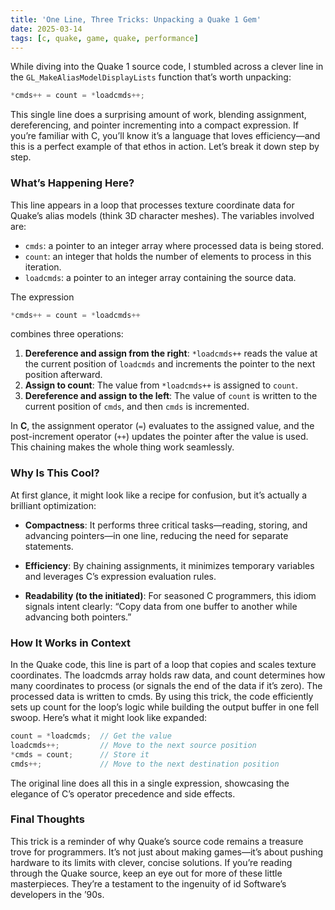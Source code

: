 ```yaml
---
title: 'One Line, Three Tricks: Unpacking a Quake 1 Gem'
date: 2025-03-14
tags: [c, quake, game, quake, performance]
---
```


While diving into the Quake 1 source code, I stumbled across a clever line in the `GL_MakeAliasModelDisplayLists` function that’s worth unpacking:

```c
*cmds++ = count = *loadcmds++;
```

This single line does a surprising amount of work, blending assignment, dereferencing, and pointer incrementing into a compact expression. If you’re familiar with C, you’ll know it’s a language that loves efficiency—and this is a perfect example of that ethos in action. Let’s break it down step by step.

### What’s Happening Here?

This line appears in a loop that processes texture coordinate data for Quake’s alias models (think 3D character meshes). The variables involved are:
 - `cmds`: a pointer to an integer array where processed data is being stored.
 - `count`: an integer that holds the number of elements to process in this iteration.
 - `loadcmds`: a pointer to an integer array containing the source data.

The expression 
```c
*cmds++ = count = *loadcmds++
```
combines three operations:

1. **Dereference and assign from the right**: `*loadcmds++` reads the value at the current position of `loadcmds` and increments the pointer to the next position afterward.
2. **Assign to count**: The value from `*loadcmds++` is assigned to `count`.
3. **Dereference and assign to the left**: The value of `count` is written to the current position of `cmds`, and then `cmds` is incremented.

In **C**, the assignment operator (`=`) evaluates to the assigned value, and the post-increment operator (`++`) updates the pointer after the value is used. This chaining makes the whole thing work seamlessly.


### Why Is This Cool?

At first glance, it might look like a recipe for confusion, but it’s actually a brilliant optimization:

- **Compactness**: It performs three critical tasks—reading, storing, and advancing pointers—in one line, reducing the need for separate statements.

- **Efficiency**: By chaining assignments, it minimizes temporary variables and leverages C’s expression evaluation rules.

- **Readability (to the initiated)**: For seasoned C programmers, this idiom signals intent clearly: “Copy data from one buffer to another while advancing both pointers.”

### How It Works in Context

In the Quake code, this line is part of a loop that copies and scales texture coordinates. The loadcmds array holds raw data, and count determines how many coordinates to process (or signals the end of the data if it’s zero). The processed data is written to cmds. By using this trick, the code efficiently sets up count for the loop’s logic while building the output buffer in one fell swoop.
Here’s what it might look like expanded:

```c
count = *loadcmds;  // Get the value
loadcmds++;         // Move to the next source position
*cmds = count;      // Store it
cmds++;             // Move to the next destination position
```

The original line does all this in a single expression, showcasing the elegance of C’s operator precedence and side effects.

### Final Thoughts

This trick is a reminder of why Quake’s source code remains a treasure trove for programmers. It’s not just about making games—it’s about pushing hardware to its limits with clever, concise solutions. If you’re reading through the Quake source, keep an eye out for more of these little masterpieces. They’re a testament to the ingenuity of id Software’s developers in the ’90s.
